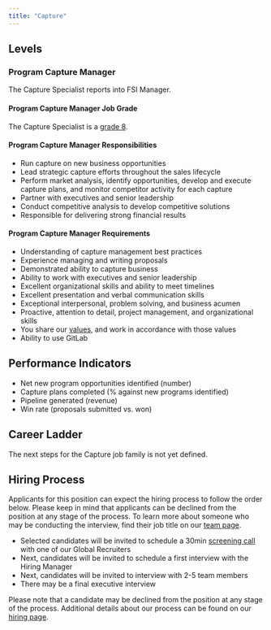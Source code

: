 ```yaml
---
title: "Capture"
---
```


## Levels

### Program Capture Manager

The Capture Specialist reports into FSI Manager.

#### Program Capture Manager Job Grade

The Capture Specialist is a [grade 8](/handbook/total-rewards/compensation/compensation-calculator/#gitlab-job-grades).

#### Program Capture Manager Responsibilities

- Run capture on new business opportunities
- Lead strategic capture efforts throughout the sales lifecycle
- Perform market analysis, identify opportunities, develop and execute capture plans, and monitor competitor activity for each capture
- Partner with executives and senior leadership
- Conduct competitive analysis to develop competitive solutions
- Responsible for delivering strong financial results

#### Program Capture Manager Requirements

- Understanding of capture management best practices
- Experience managing and writing proposals
- Demonstrated ability to capture business
- Ability to work with executives and senior leadership
- Excellent organizational skills and ability to meet timelines
- Excellent presentation and verbal communication skills
- Exceptional interpersonal, problem solving, and business acumen
- Proactive, attention to detail, project management, and organizational skills
- You share our [values](/handbook/values/), and work in accordance with those values
- Ability to use GitLab

## Performance Indicators

- Net new program opportunities identified (number)
- Capture plans completed (% against new programs identified)
- Pipeline generated (revenue)
- Win rate (proposals submitted vs. won)

## Career Ladder

The next steps for the Capture job family is not yet defined.

## Hiring Process

Applicants for this position can expect the hiring process to follow the order below. Please keep in mind that applicants can be declined from the position at any stage of the process. To learn more about someone who may be conducting the interview, find their job title on our [team page](/handbook/company/team/).

- Selected candidates will be invited to schedule a 30min [screening call](/handbook/hiring/candidate-faq/#screening-call) with one of our Global Recruiters
- Next, candidates will be invited to schedule a first interview with the Hiring Manager
- Next, candidates will be invited to interview with 2-5 team members
- There may be a final executive interview

Please note that a candidate may be declined from the position at any stage of the process. Additional details about our process can be found on our [hiring page](/handbook/hiring/).
